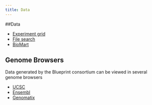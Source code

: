```yaml
---
title: Data
---
```




##Data

 * [Experiment grid](/data/experiment_grid)
 * [File search](/data/file_search)
 * [BioMart](http://blueprint.bsc.es/)
 
## Genome Browsers

Data generated by the Blueprint consortium can be viewed in several genome browsers

 * [UCSC](http://genome.ucsc.edu/cgi-bin/hgTracks?db=hg19&hubUrl=http://ftp.ebi.ac.uk/pub/databases/blueprint/releases/current_release/homo_sapiens/hub/hub.txt) 
 * [Ensembl](http://www.ensembl.org/Homo_sapiens/Location/View?g=ENSG00000130544;contigviewbottom=url:http://ftp.ebi.ac.uk/pub/databases/blueprint/releases/current_release/homo_sapiens/hub/hub.txt;format=DATAHUB;menu=Blueprint)
 * [Genomatix](http://blueprint.genomatix.de/)
